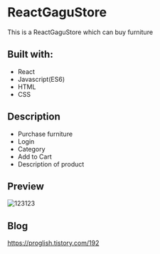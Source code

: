 # ReactGaguStore
  
This is a ReactGaguStore which can buy furniture

  
## Built with:  
  
- React    
- Javascript(ES6)      
- HTML    
- CSS          
  
## Description      
    
- Purchase furniture  
- Login
- Category 
- Add to Cart
- Description of product  

## Preview 
![123123](https://user-images.githubusercontent.com/65179725/124517250-78159e80-de1e-11eb-8b71-a6b28346908d.png)

## Blog
https://proglish.tistory.com/192  

 
  
